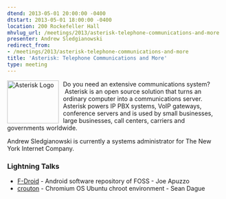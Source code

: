 ```yaml
---
dtend: 2013-05-01 20:00:00 -0400
dtstart: 2013-05-01 18:00:00 -0400
location: 200 Rockefeller Hall
mhvlug_url: /meetings/2013/asterisk-telephone-communications-and-more
presenter: Andrew Sledgianowski
redirect_from:
- /meetings/2013/asterisk-telephone-communications-and-more
title: 'Asterisk: Telephone Communications and More'
type: meeting
---
```



[<img alt="Asterisk Logo" src="/sites/default/files/asterisk.png" style="width: 120px; height: 100px; float: left; padding-right: 10px;" />](http://www.asterisk.org/)Do you need an extensive communications system?  Asterisk is an open source solution that turns an ordinary computer into a communications server. Asterisk powers IP PBX systems, VoIP gateways, conference servers and is used by small businesses, large businesses, call centers, carriers and governments worldwide. 

Andrew Sledgianowski is currently a systems administrator for The New York Internet Company.

### Lightning Talks
- [F-Droid](http://f-droid.org) - Android software repository of FOSS - Joe Apuzzo
- [crouton](https://github.com/dnschneid/crouton) - Chromium OS Ubuntu chroot environment - Sean Dague